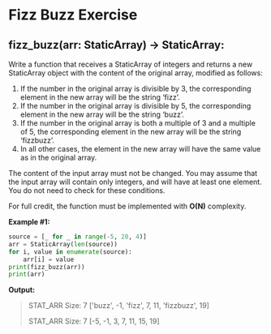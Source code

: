 # Fizz Buzz Exercise

## **fizz_buzz**(arr: StaticArray) -> StaticArray:

Write a function that receives a StaticArray of integers and returns a new StaticArray object with the content of the original array, modified as follows:

1. If the number in the original array is divisible by 3, the corresponding element in the new array will be the string ‘fizz’.
2. If the number in the original array is divisible by 5, the corresponding element in the new array will be the string ‘buzz’.
3. If the number in the original array is both a multiple of 3 and a multiple of 5, the corresponding element in the new array will be the string ‘fizzbuzz’.
4. In all other cases, the element in the new array will have the same value as in the original array.

The content of the input array must not be changed. You may assume that the input array will contain only integers, and will have at least one element. You do not need to check for these conditions.

For full credit, the function must be implemented with **O(N)** complexity.

**Example #1:**

```python
source = [_ for _ in range(-5, 20, 4)]
arr = StaticArray(len(source))
for i, value in enumerate(source):
    arr[i] = value
print(fizz_buzz(arr))
print(arr)
```

**Output:**

> STAT_ARR Size: 7 ['buzz', -1, 'fizz', 7, 11, 'fizzbuzz', 19]
>
> STAT_ARR Size: 7 [-5, -1, 3, 7, 11, 15, 19]
